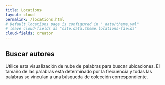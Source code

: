 ```yaml
---
title: Locations
layout: cloud
permalink: /locations.html
# Default locations page is configured in "_data/theme.yml"
# leave cloud-fields as "site.data.theme.locations-fields"
cloud-fields: creator
---
```


## Buscar autores 

Utilice esta visualización de nube de palabras para buscar ubicaciones.
El tamaño de las palabras está determinado por la frecuencia y todas las palabras se vinculan a una búsqueda de colección correspondiente.
